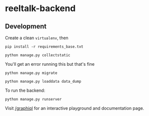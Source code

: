# reeltalk-backend

## Development

Create a clean `virtualenv`, then

    pip install -r requirements_base.txt

    python manage.py collectstatic

You'll get an error running this but that's fine

    python manage.py migrate

    python manage.py loaddata data_dump

To run the backend:

    python manage.py runserver


Visit [/graphiql](http://localhost:8000/graphiql) for an interactive playground and documentation page.
